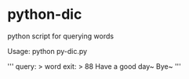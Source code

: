 # python-dic
python script for querying words

Usage:
    python py-dic.py

'''
query: 
    \> word 
exit:
    \> 88
     Have a good day~
     Bye~
'''
